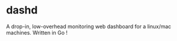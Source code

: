 dashd
=====

A drop-in, low-overhead monitoring web dashboard for a linux/mac machines. Written in Go !
